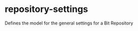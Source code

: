 repository-settings
===================

Defines the model for the general settings for a Bit Repository
